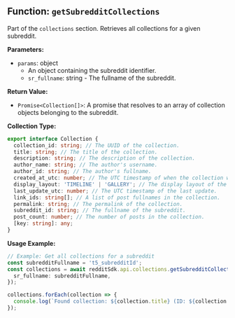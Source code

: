 ## Function: `getSubredditCollections`

Part of the `collections` section. Retrieves all collections for a given subreddit.

**Parameters:**

- `params`: object
  - An object containing the subreddit identifier.
  - `sr_fullname`: string - The fullname of the subreddit.

**Return Value:**

- `Promise<Collection[]>`: A promise that resolves to an array of collection objects belonging to the subreddit.

**Collection Type:**

```typescript
export interface Collection {
  collection_id: string; // The UUID of the collection.
  title: string; // The title of the collection.
  description: string; // The description of the collection.
  author_name: string; // The author's username.
  author_id: string; // The author's fullname.
  created_at_utc: number; // The UTC timestamp of when the collection was created.
  display_layout: 'TIMELINE' | 'GALLERY'; // The display layout of the collection.
  last_update_utc: number; // The UTC timestamp of the last update.
  link_ids: string[]; // A list of post fullnames in the collection.
  permalink: string; // The permalink of the collection.
  subreddit_id: string; // The fullname of the subreddit.
  post_count: number; // The number of posts in the collection.
  [key: string]: any;
}
```

**Usage Example:**

```typescript
// Example: Get all collections for a subreddit
const subredditFullname = 't5_subredditId';
const collections = await redditSdk.api.collections.getSubredditCollections({
  sr_fullname: subredditFullname,
});

collections.forEach(collection => {
  console.log(`Found collection: ${collection.title} (ID: ${collection.collection_id})`);
});
``` 